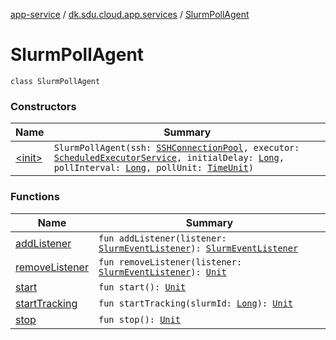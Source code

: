 [app-service](../../index.md) / [dk.sdu.cloud.app.services](../index.md) / [SlurmPollAgent](./index.md)

# SlurmPollAgent

`class SlurmPollAgent`

### Constructors

| Name | Summary |
|---|---|
| [&lt;init&gt;](-init-.md) | `SlurmPollAgent(ssh: `[`SSHConnectionPool`](../../dk.sdu.cloud.app.services.ssh/-s-s-h-connection-pool/index.md)`, executor: `[`ScheduledExecutorService`](http://docs.oracle.com/javase/6/docs/api/java/util/concurrent/ScheduledExecutorService.html)`, initialDelay: `[`Long`](https://kotlinlang.org/api/latest/jvm/stdlib/kotlin/-long/index.html)`, pollInterval: `[`Long`](https://kotlinlang.org/api/latest/jvm/stdlib/kotlin/-long/index.html)`, pollUnit: `[`TimeUnit`](http://docs.oracle.com/javase/6/docs/api/java/util/concurrent/TimeUnit.html)`)` |

### Functions

| Name | Summary |
|---|---|
| [addListener](add-listener.md) | `fun addListener(listener: `[`SlurmEventListener`](../-slurm-event-listener.md)`): `[`SlurmEventListener`](../-slurm-event-listener.md) |
| [removeListener](remove-listener.md) | `fun removeListener(listener: `[`SlurmEventListener`](../-slurm-event-listener.md)`): `[`Unit`](https://kotlinlang.org/api/latest/jvm/stdlib/kotlin/-unit/index.html) |
| [start](start.md) | `fun start(): `[`Unit`](https://kotlinlang.org/api/latest/jvm/stdlib/kotlin/-unit/index.html) |
| [startTracking](start-tracking.md) | `fun startTracking(slurmId: `[`Long`](https://kotlinlang.org/api/latest/jvm/stdlib/kotlin/-long/index.html)`): `[`Unit`](https://kotlinlang.org/api/latest/jvm/stdlib/kotlin/-unit/index.html) |
| [stop](stop.md) | `fun stop(): `[`Unit`](https://kotlinlang.org/api/latest/jvm/stdlib/kotlin/-unit/index.html) |
